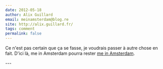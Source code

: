 ```yaml
---
date: 2012-05-18
author: Alix Guillard
email: meinamsterdam@blog.re
site: http://alix.guillard.fr/
tags: comment
permalink: false
---
```


<p>
Ce n'est pas certain que ça se fasse, je voudrais passer à autre chose en fait. D'ici là, me in Amsterdam pourra rester <a title="me in Amsterdam official URL" href="http://meinamsterdam.nl">me in Amsterdam</a>.
</p>
---